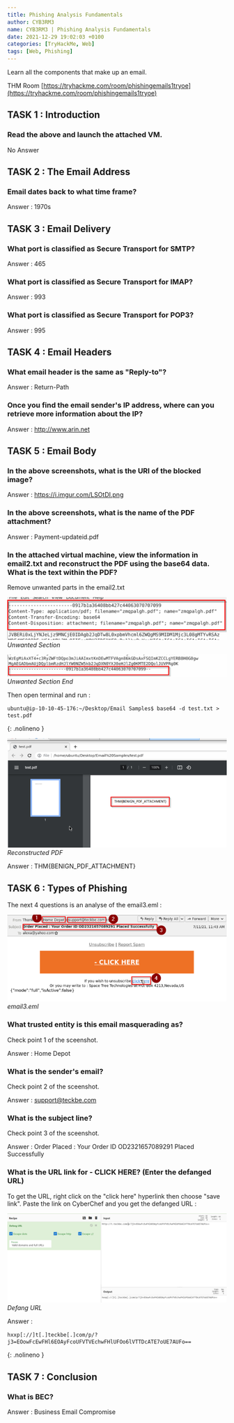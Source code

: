 ```yaml
---
title: Phishing Analysis Fundamentals  
author: CYB3RM3
name: CYB3RM3 | Phishing Analysis Fundamentals  
date: 2021-12-29 19:02:03 +0100
categories: [TryHackMe, Web]
tags: [Web, Phishing]
---
```


Learn all the components that make up an email. 

THM Room [https://tryhackme.com/room/phishingemails1tryoe](https://tryhackme.com/room/phishingemails1tryoe)


## TASK 1 : Introduction
### Read the above and launch the attached VM. 
No Answer

## TASK 2 : The Email Address 
### Email dates back to what time frame? 
Answer : 1970s

## TASK 3 : Email Delivery
### What port is classified as Secure Transport for SMTP? 
Answer : 465

### What port is classified as Secure Transport for IMAP?
Answer : 993

### What port is classified as Secure Transport for POP3?
Answer : 995

## TASK 4 : Email Headers 
### What email header is the same as "Reply-to"?
Answer : Return-Path

### Once you find the email sender's IP address, where can you retrieve more information about the IP?
Answer : http://www.arin.net

## TASK 5 : Email Body
### In the above screenshots, what is the URI of the blocked image? 
Answer : https://i.imgur.com/LSOtDI.png

### In the above screenshots, what is the name of the PDF attachment?
Answer : Payment-updateid.pdf

### In the attached virtual machine, view the information in email2.txt and reconstruct the PDF using the base64 data. What is the text within the PDF?
Remove unwanted parts in the email2.txt 

![Unwanted Section](/images/thm/phishingemails1tryoe/phishingemails1tryoe_1.png)
_Unwanted Section_

![Unwanted Section End](/images/thm/phishingemails1tryoe/phishingemails1tryoe_2.png)
_Unwanted Section End_

Then open terminal and run :

```console
ubuntu@ip-10-10-45-176:~/Desktop/Email Samples$ base64 -d test.txt > test.pdf
```
{: .nolineno }

![Reconstructed PDF](/images/thm/phishingemails1tryoe/phishingemails1tryoe_3.png)
_Reconstructed PDF_

Answer : THM{BENIGN_PDF_ATTACHMENT}

## TASK 6 : Types of Phishing 
The next 4 questions is an analyse of the email3.eml :

![email3.eml](/images/thm/phishingemails1tryoe/phishingemails1tryoe_4.png)
_email3.eml_

### What trusted entity is this email masquerading as?
Check point 1 of the sceenshot.

Answer : Home Depot

### What is the sender's email?
Check point 2 of the sceenshot.

Answer : support@teckbe.com

### What is the subject line?
Check point 3 of the sceenshot.

Answer : Order Placed : Your Order ID OD2321657089291 Placed Successfully

### What is the URL link for - CLICK HERE? (Enter the defanged URL)
To get the URL, right click on the "click here" hyperlink then choose "save link". Paste the link on CyberChef and you get the defanged URL :

![Defang URL](/images/thm/phishingemails1tryoe/phishingemails1tryoe_5.png)
_Defang URL_

Answer : 

```console
hxxp[://]t[.]teckbe[.]com/p/?j3=EOowFcEwFHl6EOAyFcoUFVTVEchwFHlUFOo6lVTTDcATE7oUE7AUFo==
```
{: .nolineno }

## TASK 7 : Conclusion
### What is BEC? 
Answer : Business Email Compromise